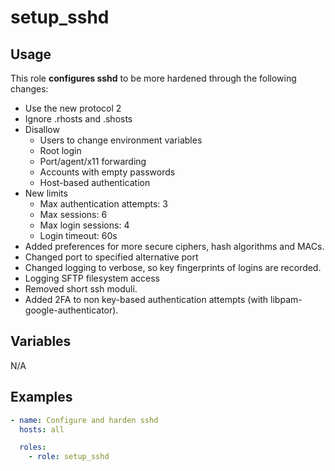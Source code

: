 # setup_sshd

## Usage

This role **configures sshd** to be more hardened through the following changes:

- Use the new protocol 2
- Ignore .rhosts and .shosts
- Disallow
  - Users to change environment variables
  - Root login
  - Port/agent/x11 forwarding
  - Accounts with empty passwords
  - Host-based authentication
- New limits
  - Max authentication attempts: 3
  - Max sessions: 6
  - Max login sessions: 4
  - Login timeout: 60s
- Added preferences for more secure ciphers, hash algorithms and MACs.
- Changed port to specified alternative port
- Changed logging to verbose, so key fingerprints of logins are recorded.
- Logging SFTP filesystem access
- Removed short ssh moduli.
- Added 2FA to non key-based authentication attempts (with
  libpam-google-authenticator).

## Variables

N/A

## Examples

```yml
- name: Configure and harden sshd
  hosts: all

  roles:
    - role: setup_sshd
```
